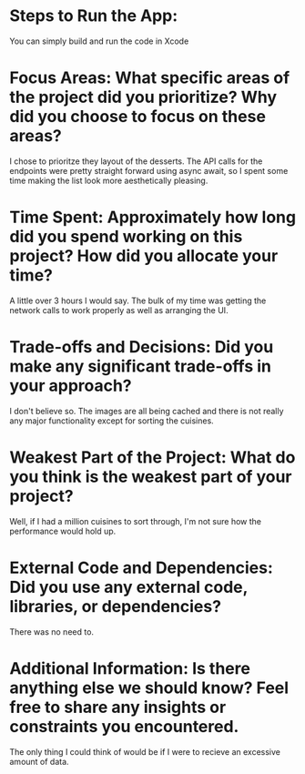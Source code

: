# Steps to Run the App: 
You can simply build and run the code in Xcode 

# Focus Areas: What specific areas of the project did you prioritize? Why did you choose to focus on these areas?
I chose to prioritze they layout of the desserts.  The API calls for the endpoints were pretty straight forward using async await, so I spent some time making the list look more aesthetically pleasing.

# Time Spent: Approximately how long did you spend working on this project? How did you allocate your time?
A little over 3 hours I would say.  The bulk of my time was getting the network calls to work properly as well as arranging the UI.

# Trade-offs and Decisions: Did you make any significant trade-offs in your approach?
I don't believe so.  The images are all being cached and there is not really any major functionality except for sorting the cuisines.

# Weakest Part of the Project: What do you think is the weakest part of your project?
Well, if I had a million cuisines to sort through, I'm not sure how the performance would hold up.

# External Code and Dependencies: Did you use any external code, libraries, or dependencies?
There was no need to.

# Additional Information: Is there anything else we should know? Feel free to share any insights or constraints you encountered.
The only thing I could think of would be if I were to recieve an excessive amount of data.
